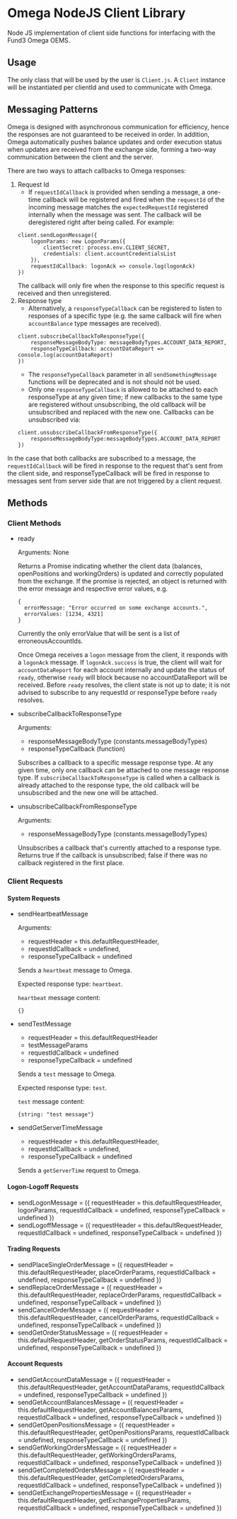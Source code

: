 # Omega NodeJS Client Library

Node JS implementation of client side functions for interfacing with the Fund3 Omega OEMS.

## Usage

The only class that will be used by the user is `Client.js`. A `Client` instance will be instantiated per clientId and used to communicate with Omega.  

## Messaging Patterns

Omega is designed with asynchronous communication for efficiency, hence the responses are not guaranteed to be received in order.  In addition, Omega automatically pushes balance updates and order execution status when updates are received from the exchange side, forming a two-way communication between the client and the server. 

There are two ways to attach callbacks to Omega responses:

 1. Request Id
    - If `requestIdCallback` is provided when sending a message, a one-time callback will be registered and fired when the `requestId` of the incoming message matches the `expectedRequestId` registered internally when the message was sent.  The callback will be deregistered right after being called. For example:
    ```
    client.sendLogonMessage({
        logonParams: new LogonParams({
            clientSecret: process.env.CLIENT_SECRET,
            credentials: client.accountCredentialsList
        }),
        requestIdCallback: logonAck => console.log(logonAck)
    })
    ```
    The callback will only fire when the response to this specific request is received and then unregistered.
 2. Response type
    - Alternatively, a `responseTypeCallback` can be registered to listen to responses of a specific type (e.g. the same callback will fire when `accountBalance` type messages are received).
    ```
    client.subscribeCallbackToResponseType({
        responseMessageBodyType: messageBodyTypes.ACCOUNT_DATA_REPORT,
        responseTypeCallback: accountDataReport => console.log(accountDataReport)
    })
    ```
    - The `responseTypeCallback` parameter in all `sendSomethingMessage` functions will be deprecated and is not should not be used.
    - Only one `responseTypeCallback` is allowed to be attached to each responseType at any given time; if new callbacks to the same type are registered without unsubscribing, the old callback will be unsubscribed and replaced with the new one.  Callbacks can be unsubscribed via:
    ```
    client.unsubscribeCallbackFromResponseType({
        responseMessageBodyType:messageBodyTypes.ACCOUNT_DATA_REPORT
    })
    ```
    
In the case that both callbacks are subscribed to a message, the `requestIdCallback` will be fired in response to the request that's sent from the client side, and responseTypeCallback will be fired in response to messages sent from server side that are not triggered by a client request. 

## Methods
### Client Methods
- ready

  Arguments: None
  
  Returns a Promise indicating whether the client data (balances, openPositions and workingOrders) is updated and correctly populated from the exchange. If the promise is rejected, an object is returned with the error message and respective error values, e.g.
  ```
  {
    errorMessage: "Error occurred on some exchange accounts.",
    errorValues: [1234, 4321]
  }
  ```  
  Currently the only errorValue that will be sent is a list of erroneousAccountIds.
  
  Once Omega receives a `logon` message from the client, it responds with a `logonAck` message. If `logonAck.success` is true, the client will wait for `accountDataReport` for each account internally and update the status of `ready`, otherwise `ready` will block because no accountDataReport will be received.  Before `ready` resolves, the client state is not up to date; it is not advised to subscribe to any requestId or responseType before `ready` resolves.

- subscribeCallbackToResponseType
  
  Arguments:
  - responseMessageBodyType (constants.messageBodyTypes)
  - responseTypeCallback (function)
  
  Subscribes a callback to a specific message response type. At any given time, only one callback can be attached to one message response type.  If `subscribeCallbackToResponseType` is called when a callback is already attached to the response type, the old callback will be unsubscribed and the new one will be attached.
  
- unsubscribeCallbackFromResponseType
  
  Arguments:
  - responseMessageBodyType (constants.messageBodyTypes)
  
  Unsubscribes a callback that's currently attached to a response type. Returns true if the callback is unsubscribed; false if there was no callback registered in the first place.

### Client Requests
#### System Requests
- sendHeartbeatMessage
  
  Arguments:
  - requestHeader = this.defaultRequestHeader,
  - requestIdCallback = undefined,
  - responseTypeCallback = undefined
  
  Sends a `heartbeat` message to Omega.  
   
  Expected response type: `heartbeat`.
  
  `heartbeat` message content:
  ```
  {}
  ```
    
- sendTestMessage
  - requestHeader = this.defaultRequestHeader
  - testMessageParams
  - requestIdCallback = undefined
  - responseTypeCallback = undefined
  
  Sends a `test` message to Omega.
  
  Expected response type: `test`.
  
  `test` message content:
  ```
  {string: "test message"}
  ```

- sendGetServerTimeMessage
  - requestHeader = this.defaultRequestHeader,
  - requestIdCallback = undefined,
  - responseTypeCallback = undefined
  
  Sends a `getServerTime` request to Omega.

#### Logon-Logoff Requests
- sendLogonMessage = ({
        requestHeader = this.defaultRequestHeader,
        logonParams,
        requestIdCallback = undefined,
        responseTypeCallback = undefined
    })
- sendLogoffMessage = ({
        requestHeader = this.defaultRequestHeader,
        requestIdCallback = undefined,
        responseTypeCallback = undefined
    })
    
#### Trading Requests
- sendPlaceSingleOrderMessage = ({
        requestHeader = this.defaultRequestHeader,
        placeOrderParams,
        requestIdCallback = undefined,
        responseTypeCallback = undefined
    })
- sendReplaceOrderMessage = ({
        requestHeader = this.defaultRequestHeader,
        replaceOrderParams,
        requestIdCallback = undefined,
        responseTypeCallback = undefined
    })
- sendCancelOrderMessage = ({
        requestHeader = this.defaultRequestHeader,
        cancelOrderParams,
        requestIdCallback = undefined,
        responseTypeCallback = undefined
    })
- sendGetOrderStatusMessage = ({
        requestHeader = this.defaultRequestHeader,
        getOrderStatusParams,
        requestIdCallback = undefined,
        responseTypeCallback = undefined
    })

#### Account Requests
- sendGetAccountDataMessage = ({
        requestHeader = this.defaultRequestHeader,
        getAccountDataParams,
        requestIdCallback = undefined,
        responseTypeCallback = undefined
    })
- sendGetAccountBalancesMessage = ({
        requestHeader = this.defaultRequestHeader,
        getAccountBalancesParams,
        requestIdCallback = undefined,
        responseTypeCallback = undefined
    })
- sendGetOpenPositionsMessage = ({
        requestHeader = this.defaultRequestHeader,
        getOpenPositionsParams,
        requestIdCallback = undefined,
        responseTypeCallback = undefined
    })
- sendGetWorkingOrdersMessage = ({
        requestHeader = this.defaultRequestHeader,
        getWorkingOrdersParams,
        requestIdCallback = undefined,
        responseTypeCallback = undefined
    })
- sendGetCompletedOrdersMessage = ({
        requestHeader = this.defaultRequestHeader,
        getCompletedOrdersParams,
        requestIdCallback = undefined,
        responseTypeCallback = undefined
    })
- sendGetExchangePropertiesMessage = ({
        requestHeader = this.defaultRequestHeader,
        getExchangePropertiesParams,
        requestIdCallback = undefined,
        responseTypeCallback = undefined
    })
